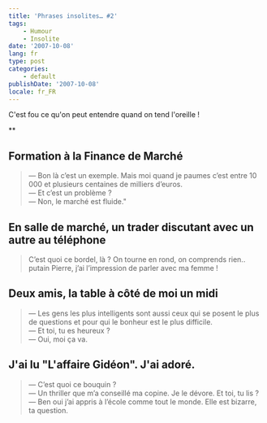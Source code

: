 ```yaml
---
title: 'Phrases insolites… #2'
tags:
    - Humour
    - Insolite
date: '2007-10-08'
lang: fr
type: post
categories:
    - default
publishDate: '2007-10-08'
locale: fr_FR
---
```


C'est fou ce qu'on peut entendre quand on tend l'oreille&nbsp;!

**<!-- more -->

## Formation à la Finance de Marché

> — Bon là c’est un exemple. Mais moi quand je paumes c’est entre 10 000 et plusieurs centaines de milliers d’euros.  
> — Et c’est un problème&nbsp;?  
> — Non, le marché est fluide."

## En salle de marché, un trader discutant avec un autre au téléphone

> C’est quoi ce bordel, là&nbsp;? On tourne en rond, on comprends rien.. putain Pierre, j’ai l’impression de parler avec ma femme&nbsp;!

## Deux amis, la table à côté de moi un midi

> — Les gens les plus intelligents sont aussi ceux qui se posent le plus de questions et pour qui le bonheur est le plus difficile.  
> — Et toi, tu es heureux&nbsp;?  
> — Oui, moi ça va.

## J'ai lu "L'affaire Gidéon". J'ai adoré.

> — C’est quoi ce bouquin&nbsp;?  
> — Un thriller que m’a conseillé ma copine. Je le dévore. Et toi, tu lis&nbsp;?  
> — Ben oui j’ai appris à l’école comme tout le monde. Elle est bizarre, ta question.
